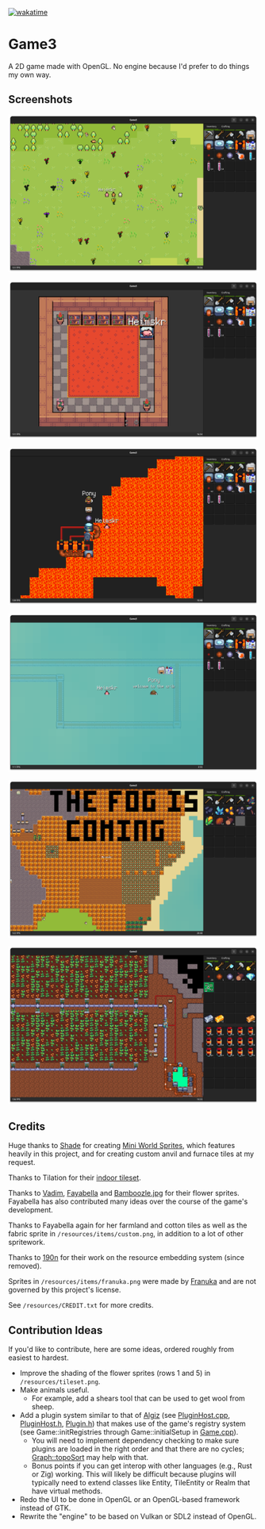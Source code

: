 [![wakatime](https://wakatime.com/badge/github/heimskr/game3.svg)](https://wakatime.com/badge/github/heimskr/game3)

# Game3
A 2D game made with OpenGL. No engine because I'd prefer to do things my own way.

## Screenshots

![Player in the forest](https://github.com/heimskr/game3/blob/master/screenshots/1.png?raw=true)

![Player in a house](https://github.com/heimskr/game3/blob/master/screenshots/2.png?raw=true)

![Players constructing machines near lava](https://github.com/heimskr/game3/blob/master/screenshots/3.png?raw=true)

![Players chatting in the water](https://github.com/heimskr/game3/blob/master/screenshots/4.png?raw=true)

![Player standing in a field](https://github.com/heimskr/game3/blob/master/screenshots/5.png?raw=true)

![Player inspecting a factory](https://github.com/heimskr/game3/blob/master/screenshots/6.png?raw=true)

## Credits
Huge thanks to [Shade](https://merchant-shade.itch.io/) for creating [Mini World Sprites](https://merchant-shade.itch.io/16x16-mini-world-sprites),
which features heavily in this project, and for creating custom anvil and furnace tiles at my request.

Thanks to Tilation for their [indoor tileset](https://tilation.itch.io/16x16-small-indoor-tileset).

Thanks to [Vadim](https://github.com/Vadimuh), [Fayabella](https://github.com/Fayabella) and [Bamboozle.jpg](https://github.com/Bamboozle-jpg) for their flower sprites. Fayabella has also contributed many ideas over the course of the game's development.

Thanks to Fayabella again for her farmland and cotton tiles as well as the fabric sprite in `/resources/items/custom.png`, in addition to a lot of other spritework.

Thanks to [190n](https://github.com/190n) for their work on the resource embedding system (since removed).

Sprites in `/resources/items/franuka.png` were made by [Franuka](https://twitter.com/franuka_art) and are not governed by this project's license.

See `/resources/CREDIT.txt` for more credits.

## Contribution Ideas
If you'd like to contribute, here are some ideas, ordered roughly from easiest to hardest.

- Improve the shading of the flower sprites (rows 1 and 5) in `/resources/tileset.png`.
- Make animals useful.
	- For example, add a shears tool that can be used to get wool from sheep.
- Add a plugin system similar to that of [Algiz](https://github.com/heimskr/algiz)
	(see [PluginHost.cpp](https://github.com/heimskr/algiz/blob/master/src/PluginHost.cpp),
	[PluginHost.h](https://github.com/heimskr/algiz/blob/master/include/plugins/PluginHost.h),
	[Plugin.h](https://github.com/heimskr/algiz/blob/master/include/plugins/Plugin.h)) that makes use of the game's registry system
	(see Game::initRegistries through Game::initialSetup in [Game.cpp](https://github.com/heimskr/game3/blob/master/src/game/Game.cpp)).
	- You will need to implement dependency checking to make sure plugins are loaded in the right order and that there are no cycles;
		[Graph::topoSort](https://github.com/heimskr/game3/blob/master/include/graph/Graph.h) may help with that.
	- Bonus points if you can get interop with other languages (e.g., Rust or Zig) working. This will likely be difficult because plugins will typically need to extend classes like Entity, TileEntity or Realm that have virtual methods.
- Redo the UI to be done in OpenGL or an OpenGL-based framework instead of GTK.
- Rewrite the "engine" to be based on Vulkan or SDL2 instead of OpenGL.
